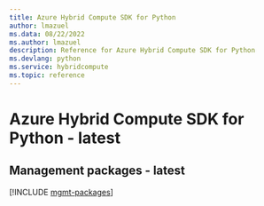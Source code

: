 ```yaml
---
title: Azure Hybrid Compute SDK for Python
author: lmazuel
ms.data: 08/22/2022
ms.author: lmazuel
description: Reference for Azure Hybrid Compute SDK for Python
ms.devlang: python
ms.service: hybridcompute
ms.topic: reference
---
```

# Azure Hybrid Compute SDK for Python - latest

## Management packages - latest
[!INCLUDE [mgmt-packages](hybrid-compute-mgmt-index.md)]